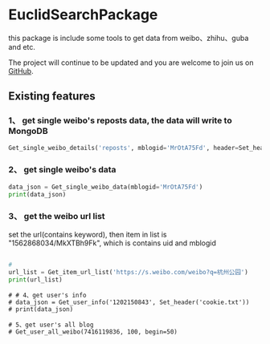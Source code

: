 # EuclidSearchPackage

this package is include some tools to get data from weibo、zhihu、guba and etc.

The project will continue to be updated and you are welcome to join us on [GitHub](https://github.com/Euclid-Jie/EuclidSearchPackage).

## Existing features

### 1、 get single weibo's reposts data, the data will write to MongoDB

```python
Get_single_weibo_details('reposts', mblogid='MrOtA75Fd', header=Set_header('cookie.txt')).main_get()
```
### 2、 get single weibo's data

```python
data_json = Get_single_weibo_data(mblogid='MrOtA75Fd')
print(data_json)
```
### 3、 get the weibo url list

set the url(contains keyword),  then  item in list is "1562868034/MkXTBh9Fk", which is contains uid and mblogid

```python

# 
url_list = Get_item_url_list('https://s.weibo.com/weibo?q=杭州公园')
print(url_list)
```
```
# # 4、get user's info
# data_json = Get_user_info('1202150843', Set_header('cookie.txt'))
# print(data_json)
```
```
# 5、get user's all blog
# Get_user_all_weibo(7416119836, 100, begin=50)
```